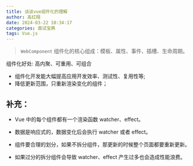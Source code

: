 ```yaml
---
title: 谈谈vue组件化的理解
author: 高红翔
date: 2024-03-22 10:34:17
categories: 面试宝典
tags: Vue.js
---
```


> `WebComponent` 组件化的核心组成：模板、属性、事件、插槽、生命周期。

组件化好处: 高内聚、可重用、可组合

- 组件化开发能大幅提高应用开发效率、测试性、复用性等;
- 降低更新范围，只重新渲染变化的组件；

## 补充：

- Vue 中的每个组件都有一个渲染函数 watcher、effect。

- 数据是响应式的，数据变化后会执行 watcher 或者 effect。

- 组件要合理的划分，如果不拆分组件，那更新的时候整个页面都要重新更新。

- 如果过分的拆分组件会导致 watcher、effect 产生过多也会造成性能浪费。
